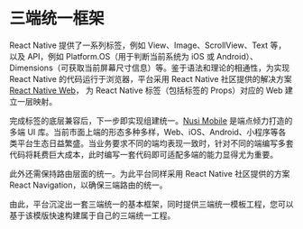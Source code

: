 # 三端统一框架

React Native 提供了一系列标签，例如 View、Image、ScrollView、Text 等，以及 API，例如 Platform.OS（用于判断当前系统为 iOS 或 Android）、Dimensions（可获取当前屏幕尺寸信息）等。鉴于语法和理论的相通性，为实现 React Native 的代码运行于浏览器，平台采用 React Native 社区提供的解决方案 [React Native Web](https://github.com/necolas/react-native-web)， 为 React Native 标签（包括标签的 Props）对应的 Web 建立一层映射。

完成标签的底层兼容后，下一步即实现组建统一。[Nusi Mobile](http://nusi-mobile.terminus.io/zh/docs/INTRODUCTION) 是端点倾力打造的多端 UI 库。当前市面上端的形态多种多样，Web、iOS、Android、小程序等各类平台生态日益繁盛。当业务要求不同的端均表现一致时，针对不同的端编写多套代码将耗费巨大成本，此时编写一套代码即可适配多端的能力显得尤为重要。

此外还需保持路由层面的统一。为此平台同样采用 React Native 社区提供的方案 React Navigation，以确保三端路由的统一。

由此，平台沉淀出一套三端统一的基本框架，同时提供三端统一模板工程，您可以基于该模版快速构建属于自己的三端统一工程。

